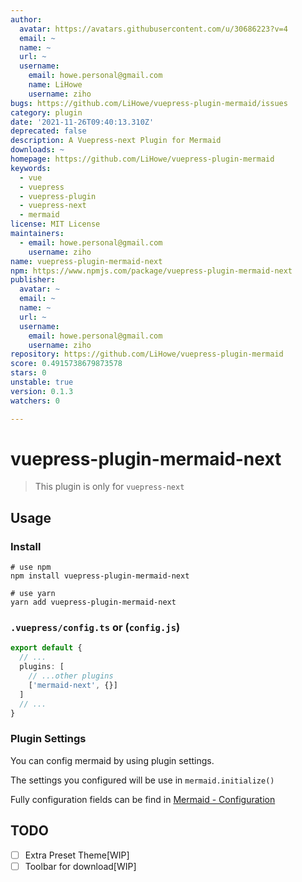 ```yaml
---
author:
  avatar: https://avatars.githubusercontent.com/u/30686223?v=4
  email: ~
  name: ~
  url: ~
  username:
    email: howe.personal@gmail.com
    name: LiHowe
    username: ziho
bugs: https://github.com/LiHowe/vuepress-plugin-mermaid/issues
category: plugin
date: '2021-11-26T09:40:13.310Z'
deprecated: false
description: A Vuepress-next Plugin for Mermaid
downloads: ~
homepage: https://github.com/LiHowe/vuepress-plugin-mermaid
keywords:
  - vue
  - vuepress
  - vuepress-plugin
  - vuepress-next
  - mermaid
license: MIT License
maintainers:
  - email: howe.personal@gmail.com
    username: ziho
name: vuepress-plugin-mermaid-next
npm: https://www.npmjs.com/package/vuepress-plugin-mermaid-next
publisher:
  avatar: ~
  email: ~
  name: ~
  url: ~
  username:
    email: howe.personal@gmail.com
    username: ziho
repository: https://github.com/LiHowe/vuepress-plugin-mermaid
score: 0.4915738679873578
stars: 0
unstable: true
version: 0.1.3
watchers: 0

---
```


# vuepress-plugin-mermaid-next

> This plugin is only for `vuepress-next`

## Usage

### Install

```shell
# use npm
npm install vuepress-plugin-mermaid-next

# use yarn
yarn add vuepress-plugin-mermaid-next
```

### `.vuepress/config.ts` or (`config.js`)

```typescript
export default {
  // ...
  plugins: [
    // ...other plugins
    ['mermaid-next', {}]
  ]
  // ...
}
```

### Plugin Settings

You can config mermaid by using plugin settings.

The settings you configured will be use in `mermaid.initialize()`

Fully configuration fields can be find in [Mermaid - Configuration](https://mermaid-js.github.io/mermaid/#/./Setup?id=mermaidapi-configuration-defaults)


## TODO

- [ ] Extra Preset Theme[WIP]
- [ ] Toolbar for download[WIP]
